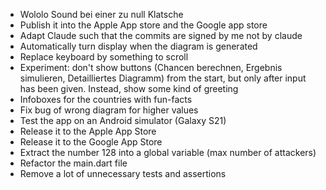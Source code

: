* Wololo Sound bei einer zu null Klatsche
* Publish it into the Apple App store and the Google app store
* Adapt Claude such that the commits are signed by me not by claude
* Automatically turn display when the diagram is generated
* Replace keyboard by something to scroll
* Experiment: don't show buttons (Chancen berechnen, Ergebnis simulieren, Detailliertes Diagramm) from the start, but
  only after input has been given. Instead, show some kind of greeting
* Infoboxes for the countries with fun-facts
* Fix bug of wrong diagram for higher values
* Test the app on an Android simulator (Galaxy S21)
* Release it to the Apple App Store
* Release it to the Google App Store
* Extract the number 128 into a global variable (max number of attackers)
* Refactor the main.dart file
* Remove a lot of unnecessary tests and assertions